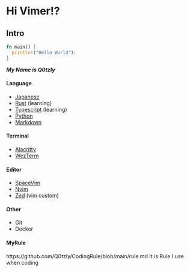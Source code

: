 # Hi Vimer!?

<h2>Intro</h2>


```rust
fn main() {
  println!("Hello World");
}
```


***My Name is Q0tzly***

<h4>Language</h4>

  - [Japanese](https://tsunagarujp.bunka.go.jp/?lang_id=EN)
  - [Rust](https://www.rust-lang.org/) (learning)
  - [Typescript](https://www.typescriptlang.org) (learning)
  - [Python](https://www.python.jp/)
  - [Markdown](https://daringfireball.net/projects/markdown/)

<h4>Terminal</h4>

  - [Alacritty](https://alacritty.org/)
  - [WezTerm](https://wezfurlong.org/wezterm/)

<h4>Editor</h4>

  - [SpaceVim](https://spacevim.org/)
  - [Nvim](https://neovim.io/)
  - [Zed](https://zed.dev/) (vim custom)

<h4>Other</h4>

  - Git
  - Docker

<h4>MyRule</h4>
https://github.com/Q0tzly/CodingRule/blob/main/rule.md
It is Rule I use when coding
